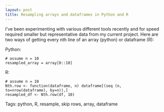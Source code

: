 ```yaml
---
layout: post
title: Resampling arrays and dataframes in Python and R 
---
```


I've been experimenting with various different tools recently and for speed required 
smaller but representative data from my current project. Here are two ways of getting 
every nth line of an array (python) or dataframe (R):

Python: 
```
# assume n = 10
resampled_array = array[0::10]
```

R: 
```
# assume n = 10
Nth.row <- function(dataframe, n) dataframe[(seq (n, to=nrow(dataframe), by=n)),]
resampled_df <- Nth.row(df, 10)
```

Tags: python, R, resample, skip rows, array, dataframe
